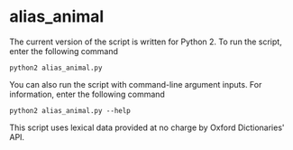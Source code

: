 # alias_animal

The current version of the script is written for Python 2. To run the script, enter the following command

```
python2 alias_animal.py
```

You can also run the script with command-line argument inputs. For information, enter the following command

```
python2 alias_animal.py --help
```

This script uses lexical data provided at no charge by Oxford Dictionaries' API.
